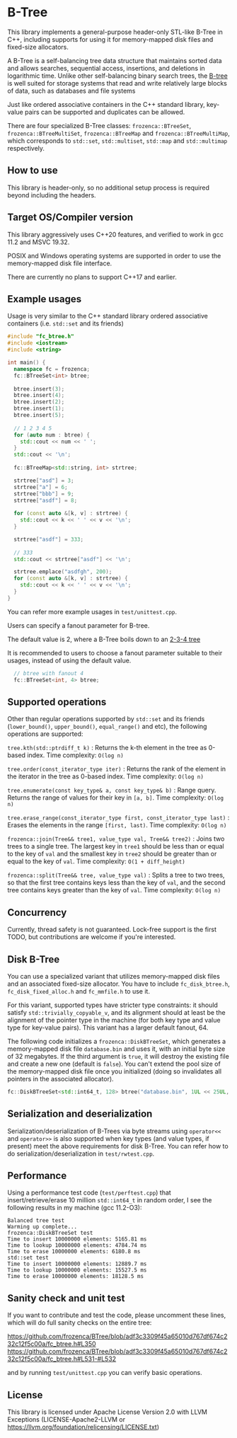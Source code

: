# B-Tree

This library implements a general-purpose header-only STL-like B-Tree in C++, including supports for using it for memory-mapped disk files and fixed-size allocators.

A B-Tree is a self-balancing tree data structure that maintains sorted data and allows searches, sequential access, insertions, and deletions in logarithmic time. Unlike other self-balancing binary search trees, the [B-tree](https://en.wikipedia.org/wiki/B-tree) is well suited for storage systems that read and write relatively large blocks of data, such as databases and file systems

Just like ordered associative containers in the C++ standard library, key-value pairs can be supported and duplicates can be allowed.

There are four specialized B-Tree classes: ```frozenca::BTreeSet```, ```frozenca::BTreeMultiSet```, ```frozenca::BTreeMap``` and ```frozenca::BTreeMultiMap```, which corresponds to ```std::set```, ```std::multiset```, ```std::map``` and ```std::multimap``` respectively.

## How to use

This library is header-only, so no additional setup process is required beyond including the headers.

## Target OS/Compiler version

This library aggressively uses C++20 features, and verified to work in gcc 11.2 and MSVC 19.32.

POSIX and Windows operating systems are supported in order to use the memory-mapped disk file interface.

There are currently no plans to support C++17 and earlier.

## Example usages

Usage is very similar to the C++ standard library ordered associative containers (i.e. ```std::set``` and its friends)

```cpp
#include "fc_btree.h"
#include <iostream>
#include <string>

int main() {
  namespace fc = frozenca;
  fc::BTreeSet<int> btree;
  
  btree.insert(3);
  btree.insert(4);
  btree.insert(2);
  btree.insert(1);
  btree.insert(5);
  
  // 1 2 3 4 5
  for (auto num : btree) {
    std::cout << num << ' ';
  }
  std::cout << '\n';
  
  fc::BTreeMap<std::string, int> strtree;

  strtree["asd"] = 3;
  strtree["a"] = 6;
  strtree["bbb"] = 9;
  strtree["asdf"] = 8;
  
  for (const auto &[k, v] : strtree) {
    std::cout << k << ' ' << v << '\n';
  }

  strtree["asdf"] = 333;
  
  // 333
  std::cout << strtree["asdf"] << '\n';

  strtree.emplace("asdfgh", 200);
  for (const auto &[k, v] : strtree) {
    std::cout << k << ' ' << v << '\n';
  }
}
```

You can refer more example usages in ```test/unittest.cpp```.

Users can specify a fanout parameter for B-tree.

The default value is 2, where a B-Tree boils down to an [2-3-4 tree](https://en.wikipedia.org/wiki/2%E2%80%933%E2%80%934_tree) 

It is recommended to users to choose a fanout parameter suitable to their usages, instead of using the default value.

```cpp
  // btree with fanout 4
  fc::BTreeSet<int, 4> btree;
```

## Supported operations

Other than regular operations supported by ```std::set``` and its friends (```lower_bound()```, ```upper_bound()```, ```equal_range()``` and etc), the following operations are supported:

```tree.kth(std::ptrdiff_t k)``` : Returns the k-th element in the tree as 0-based index. Time complexity: ```O(log n)```

```tree.order(const_iterator_type iter)``` : Returns the rank of the element in the iterator in the tree as 0-based index. Time complexity: ```O(log n)```

```tree.enumerate(const key_type& a, const key_type& b)``` : Range query. Returns the range of values for their key in ```[a, b]```. Time complexity: ```O(log n)```

```tree.erase_range(const_iterator_type first, const_iterator_type last)``` : Erases the elements in the range ```[first, last)```. Time complexity: ```O(log n)```

```frozenca::join(Tree&& tree1, value_type val, Tree&& tree2)``` : Joins two trees to a single tree. The largest key in ```tree1``` should be less than or equal to the key of ```val``` and the smallest key in ```tree2``` should be greater than or equal to the key of ```val```. Time complexity: ```O(1 + diff_height)```

```frozenca::split(Tree&& tree, value_type val)``` : Splits a tree to two trees, so that the first tree contains keys less than the key of ```val```, and the second tree contains keys greater than the key of ```val```. Time complexity: ```O(log n)```

## Concurrency

Currently, thread safety is not guaranteed. Lock-free support is the first TODO, but contributions are welcome if you're interested.

## Disk B-Tree

You can use a specialized variant that utilizes memory-mapped disk files and an associated fixed-size allocator. You have to include ```fc_disk_btree.h```, ```fc_disk_fixed_alloc.h``` and ```fc_mmfile.h``` to use it.

For this variant, supported types have stricter type constraints: it should satisfy ```std::trivially_copyable_v```, and its alignment should at least be the alignment of the pointer type in the machine (for both key type and value type for key-value pairs). This variant has a larger default fanout, 64.

The following code initializes a ```frozenca::DiskBTreeSet```, which generates a memory-mapped disk file ```database.bin``` and uses it, with an initial byte size of 32 megabytes. If the third argument is ```true```, it will destroy the existing file and create a new one (default is ```false```). You can't extend the pool size of the memory-mapped disk file once you initialized (doing so invalidates all pointers in the associated allocator).

```cpp
fc::DiskBTreeSet<std::int64_t, 128> btree("database.bin", 1UL << 25UL, true);
```

## Serialization and deserialization

Serialization/deserialization of B-Trees via byte streams using ```operator<<``` and ```operator>>``` is also supported when key types (and value types, if present) meet the above requirements for disk B-Tree. You can refer how to do serialization/deserialization in ```test/rwtest.cpp```.

## Performance

Using a performance test code (```test/perftest.cpp```) that insert/retrieve/erase 10 million ``std::int64_t`` in random order, I see the following results in my machine (gcc 11.2-O3):

```
Balanced tree test
Warming up complete...
frozenca::DiskBTreeSet test
Time to insert 10000000 elements: 5165.81 ms
Time to lookup 10000000 elements: 4784.74 ms
Time to erase 10000000 elements: 6180.8 ms
std::set test
Time to insert 10000000 elements: 12889.7 ms
Time to lookup 10000000 elements: 15527.5 ms
Time to erase 10000000 elements: 18128.5 ms
```

## Sanity check and unit test

If you want to contribute and test the code, please uncomment these lines, which will do full sanity checks on the entire tree:

https://github.com/frozenca/BTree/blob/adf3c3309f45a65010d767df674c232c12f5c00a/fc_btree.h#L350
https://github.com/frozenca/BTree/blob/adf3c3309f45a65010d767df674c232c12f5c00a/fc_btree.h#L531-#L532

and by running ```test/unittest.cpp``` you can verify basic operations.


## License

This library is licensed under Apache License Version 2.0 with LLVM Exceptions (LICENSE-Apache2-LLVM or https://llvm.org/foundation/relicensing/LICENSE.txt)
